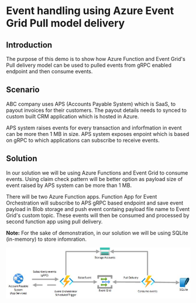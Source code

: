# Event handling using Azure Event Grid Pull model delivery
## Introduction  
<p>The purpose of this demo is to show how Azure Function and Event Grid's Pull delivery model can be used to pulled events from gRPC enabled endpoint and then consume events.</p>
  
## Scenario  
<p>ABC company uses APS (Accounts Payable System) which is SaaS, to payout invoices for their customers. The payout details needs to synced to custom built CRM application which is hosted in Azure.</p>
<p>APS system raises events for every transaction and inforfmation in event can be more then 1 MB in size. APS system exposes enpoint which is based on gRPC to which applications can subscribe to receive events.</p>

## Solution  
<p>In our solution we will be using Azure Functions and Event Grid to consume events. Using claim check pattern will be better option as payload size of event raised by APS system can be more than 1 MB.</p>
<p>There will be two Azure Function apps. Function App for Event Orchestration will subscribe to APS gRPC based endpoint and save event payload in Blob storage and push event containg payload file name to Event Grid's custom topic. These events will then be consumed and processed by second function app using pull delivery.</p>

<p><b>Note:</b> For the sake of demonstration, in our solution we will be using SQLite (in-memory) to store infomration.</p>
<img src="./Architecture.jpg"/>
